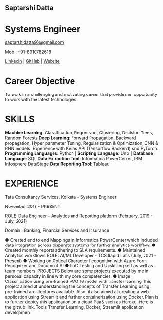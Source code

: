 ## Saptarshi Datta

# Systems Engineer

[saptarshidatta96@gmail.com](saptarshidatta96@gmail.com)

Mob : +91-8910782618

[LinkedIn](https://www.linkedin.com/in/saptarshi-datta/) | [GitHub](https://github.com/saptarshidatta96) | [Website](https://saptarshidatta.in/)

# Career Objective

To work in a challenging and motivating career that provides an opportunity to work with the latest
technologies.

# SKILLS

**Machine Learning**: Classification, Regression, Clustering, Decision Trees, Random Forests
**Deep Learning**: Forward Propagation, Backward propagation, Hyper parameter Tuning,
Regularization & Optimization, CNN & RNN models. Experience with Keras API (Tensorflow
Backend) snd PyTorch.
**Programming Languages**: Python | **Scripting Language**: Unix | **Database Language**: SQL
**Data Extraction Tool**: Informatica PowerCenter, IBM Infosphere DataStage
**Data Reporting Tool**: Tableau

# EXPERIENCE

Tata Consultancy Services, Kolkata - Systems Engineer

November 2018 - PRESENT

ROLE: Data Engineer - Analytics and Reporting platform (February, 2019 - July, 2021)

Domain : Banking, Financial Services and Insurance

● Created end to end Mappings in Informatica PowerCenter which included data integration across
disparate systems for further analytics workflow.
● Created monthly reports adhering to SLA requirements.
● Maintained Analytics workflows
ROLE: AI/ML Developer - TCS Rapid Labs (July, 2021 -Present)
● Working on Optical Character Recognition with Azure Form Recognizer and Document AI
● PoC Testing and Upskilling self as well as team members.
PROJECTS
Below are some projects executed by me in personal capacity in line with my core competencies.
● Image Classification using pre-trained VGG 16 model with transfer learning
This project aimed at understanding the concepts of Transfer Learning using pre-trained
architectures available. Also, it also aimed at creating a web application using Streamlit
and further containerization using Docker. Plan is to further deploy this application on a
cloud PaaS such as Heroku. Here is the github link.
Tools
Transfer Learning, Docker, Streamlit application developmen